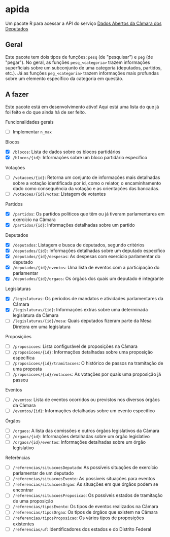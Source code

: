 # apida

Um pacote R para acessar a API do serviço
[Dados Abertos da Câmara dos Deputados](https://dadosabertos.camara.leg.br/swagger/api.html)

## Geral

Este pacote tem dois tipos de funções: `pesq` (de "pesquisar") e `peg` (de "pegar").
No geral, as funções `pesq_<categoria>` trazem informações superficiais sobre um
subconjunto de uma categoria (deputados, partidos, etc.). Já as funções `peg_<categoria>`
trazem informações mais profundas sobre um elemento específico da categoria em questão.

## A fazer

Este pacote está em desenvolvimento ativo! Aqui está uma lista do que já foi feito
e do que ainda há de ser feito.

Funcionalidades gerais
- [ ] Implementar `n_max`

Blocos
- [X] `/blocos`: Lista de dados sobre os blocos partidários
- [X] `/blocos/{id}`: Informações sobre um bloco partidário específico

Votações
- [ ] `/votacoes/{id}`: Retorna um conjunto de informações mais detalhadas sobre a
votação identificada por id, como o relator, o encaminhamento dado como consequência
da votação e as orientações das bancadas.
- [ ] `/votacoes/{id}/votos`: Listagem de votantes

Partidos
- [X] `/partidos`: Os partidos políticos que têm ou já tiveram parlamentares em
exercício na Câmara
- [X] `/partidos/{id}`: Informações detalhadas sobre um partido

Deputados
- [X] `/deputados`: Listagem e busca de deputados, segundo critérios
- [X] `/deputados/{id}`: Informações detalhadas sobre um deputado específico
- [X] `/deputados/{id}/despesas`: As despesas com exercício parlamentar do deputado
- [X] `/deputados/{id}/eventos`: Uma lista de eventos com a participação do parlamentar
- [X] `/deputados/{id}/orgaos`: Os órgãos dos quais um deputado é integrante

Legislaturas
- [X] `/legislaturas`: Os períodos de mandatos e atividades parlamentares da Câmara
- [X] `/legislaturas/{id}`: Informações extras sobre uma determinada legislatura
da Câmara
- [ ] `/legislaturas/{id}/mesa`: Quais deputados fizeram parte da Mesa Diretora em uma
legislatura

Proposições
- [ ] `/proposicoes`: Lista configurável de proposições na Câmara
- [ ] `/proposicoes/{id}`: Informações detalhadas sobre uma proposição específica
- [ ] `/proposicoes/{id}/tramitacoes`: O histórico de passos na tramitação de uma
proposta
- [ ] `/proposicoes/{id}/votacoes`: As votações por quais uma proposição já passou

Eventos
- [ ] `/eventos`: Lista de eventos ocorridos ou previstos nos diversos órgãos da
Câmara
- [ ] `/eventos/{id}`: Informações detalhadas sobre um evento específico

Órgãos
- [ ] `/orgaos`: A lista das comissões e outros órgãos legislativos da Câmara
- [ ] `/orgaos/{id}`: Informações detalhadas sobre um órgão legislativo
- [ ] `/orgaos/{id}/eventos`: Informações detalhadas sobre um órgão legislativo

Referências
- [ ] `/referencias/situacoesDeputado`: As possíveis situações de exercício parlamentar
de um deputado
- [ ] `/referencias/situacoesEvento`: As possíveis situações para eventos
- [ ] `/referencias/situacoesOrgao`: As situações em que órgãos podem se encontrar
- [ ] `/referencias/situacoesProposicao`: Os possíveis estados de tramitação de uma
proposição
- [ ] `/referencias/tiposEvento`: Os tipos de eventos realizados na Câmara
- [ ] `/referencias/tiposOrgao`: Os tipos de órgãos que existem na Câmara
- [ ] `/referencias/tiposProposicao`: Os vários tipos de proposições existentes
- [ ] `/referencias/uf`: Identificadores dos estados e do Distrito Federal
